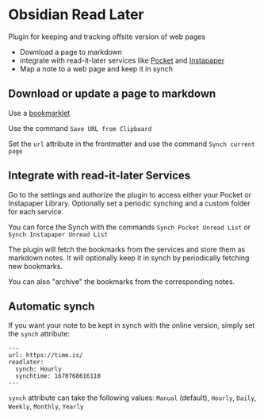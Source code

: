 # Obsidian Read Later

Plugin for keeping and tracking offsite version of web pages

- Download a page to markdown
- integrate with read-it-later services like [Pocket](https://getpocket.com) and [Instapaper](https://www.instapaper.com)
- Map a note to a web page and keep it in synch

## Download or update a page to markdown 

Use a [bookmarklet](https://canna71.github.io/obsidian-readlater/)

Use the command `Save URL from Clipboard`

Set the `url` attribute in the frontmatter and use the command `Synch current page`

## Integrate with read-it-later Services
Go to the settings and authorize the plugin to access either your Pocket or Instapaper Library. Optionally set a periodic synching and a custom folder for each service.

You can force the Synch with the commands
`Synch Pocket Unread List`
or
`Synch Instapaper Unread List`

The plugin will fetch the bookmarks from the services and store them as markdown notes.
It will optionally keep it in synch by periodically fetching new bookmarks.

You can also "archive" the bookmarks from the corresponding notes.

## Automatic synch
If you want your note to be kept in synch with the online version, simply set the `synch` attribute:
```
---
url: https://time.is/
readlater:
  synch: Hourly
  synchtime: 1670768616110
---
```

`synch` attribute can take the following values: `Manual` (default), `Hourly`, `Daily`, `Weekly`, `Monthly`, `Yearly`

